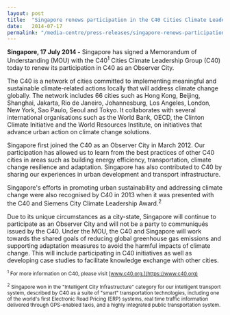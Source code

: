 ```yaml
---
layout: post
title:  "Singapore renews participation in the C40 Cities Climate Leadership Group as an Observer City"
date:   2014-07-17
permalink: "/media-centre/press-releases/singapore-renews-participation-in-the-c40-cities-climate-leadership-group-as-an-observer-city"
---
```


**Singapore, 17 July 2014 -** Singapore has signed a Memorandum of Understanding (MOU) with the C40<sup>1</sup> Cities Climate Leadership Group (C40) today to renew its participation in C40 as an Observer City. 

The C40 is a network of cities committed to implementing meaningful and sustainable climate-related actions locally that will address climate change globally. The network includes 66 cities such as Hong Kong, Beijing, Shanghai, Jakarta, Rio de Janeiro, Johannesburg, Los Angeles, London, New York, Sao Paulo, Seoul and Tokyo. It collaborates with several international organisations such as the World Bank, OECD, the Clinton Climate Initiative and the World Resources Institute, on initiatives that advance urban action on climate change solutions. 

Singapore first joined the C40 as an Observer City in March 2012. Our participation has allowed us to learn from the best practices of other C40 cities in areas such as building energy efficiency, transportation, climate change resilience and adaptation. Singapore has also contributed to C40 by sharing our experiences in urban development and transport infrastructure. 

Singapore's efforts in promoting urban sustainability and addressing climate change were also recognised by C40 in 2013 when it was presented with the C40 and Siemens City Climate Leadership Award.<sup>2</sup>

Due to its unique circumstances as a city-state, Singapore will continue to participate as an Observer City and will not be a party to communiqués issued by the C40. Under the MOU, the C40 and Singapore will work towards the shared goals of reducing global greenhouse gas emissions and supporting adaptation measures to avoid the harmful impacts of climate change. This will include participating in C40 initiatives as well as developing case studies to facilitate knowledge exchange with other cities. 


<sub><sup>1</sup> For more information on C40, please visit [www.c40.org.](https://www.c40.org)</sub>

<sub><sup>2</sup> Singapore won in the "Intelligent City Infrastructure" category for our intelligent transport system, described by C40 as a suite of "smart" transportation technologies, including one of the world's first Electronic Road Pricing (ERP) systems, real time traffic information delivered through GPS-enabled taxis, and a highly integrated public transportation system. </sub>

